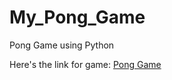 # My_Pong_Game
Pong Game using Python

Here's the link for game: [Pong Game](https://replit.com/@theyashviradia/MyPongGame-1?output=1&embed=1#main.py)
